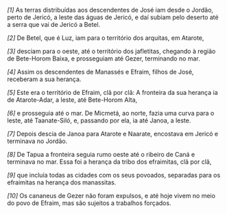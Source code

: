 *[1]* As terras distribuídas aos descendentes de José iam desde o Jordão, perto de Jericó, a leste das águas de Jericó, e daí subiam pelo deserto até a serra que vai de Jericó a Betel.

*[2]* De Betel, que é Luz, iam para o território dos arquitas, em Atarote,

*[3]* desciam para o oeste, até o território dos jafletitas, chegando à região de Bete-Horom Baixa, e prosseguiam até Gezer, terminando no mar.

*[4]* Assim os descendentes de Manassés e Efraim, filhos de José, receberam a sua herança.

*[5]* Este era o território de Efraim, clã por clã: A fronteira da sua herança ia de Atarote-Adar, a leste, até Bete-Horom Alta,

*[6]* e prosseguia até o mar. De Micmetá, ao norte, fazia uma curva para o leste, até Taanate-Siló, e, passando por ela, ia até Janoa, a leste.

*[7]* Depois descia de Janoa para Atarote e Naarate, encostava em Jericó e terminava no Jordão.

*[8]* De Tapua a fronteira seguia rumo oeste até o ribeiro de Caná e terminava no mar. Essa foi a herança da tribo dos efraimitas, clã por clã,

*[9]* que incluía todas as cidades com os seus povoados, separadas para os efraimitas na herança dos manassitas.

*[10]* Os cananeus de Gezer não foram expulsos, e até hoje vivem no meio do povo de Efraim, mas são sujeitos a trabalhos forçados.

